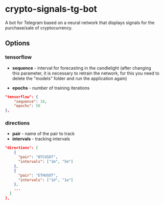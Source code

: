 # crypto-signals-tg-bot

A bot for Telegram based on a neural network that displays signals for the purchase/sale of cryptocurrency.

## Options

### tensorflow

- **sequence** - interval for forecasting in the candlelight (after changing this parameter, it is necessary to retrain the network, for this you need to delete the "models" folder and run the application again)

- **epochs** - number of training iterations

```json
"tensorflow": {
    "sequence": 10,
    "epochs": 50
},
```

### directions

- **pair** - name of the pair to track
- **intervals** - tracking intervals

```json
"directions": [
    {
      "pair": "BTCUSDT",
      "intervals": ["1m", "5m"]
    },
    {
      "pair": "ETHUSDT",
      "intervals": ["1d", "1w"]
    },
    ...
  ]
},
```
